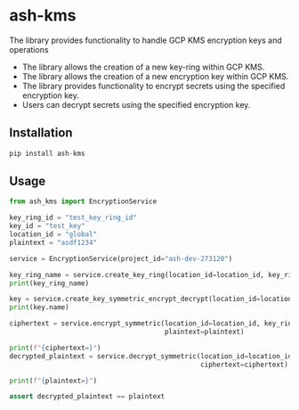 # ash-kms
The library provides functionality to handle GCP KMS encryption keys and operations

- The library allows the creation of a new key-ring within GCP KMS.
- The library allows the creation of a new encryption key within GCP KMS.
- The library provides functionality to encrypt secrets using the specified encryption key.
- Users can decrypt secrets using the specified encryption key.

## Installation

```python
pip install ash-kms
```

## Usage
```python
from ash_kms import EncryptionService

key_ring_id = "test_key_ring_id"
key_id = "test_key"
location_id = "global"
plaintext = "asdf1234"

service = EncryptionService(project_id="ash-dev-273120")

key_ring_name = service.create_key_ring(location_id=location_id, key_ring_id=key_ring_id)
print(key_ring_name)

key = service.create_key_symmetric_encrypt_decrypt(location_id=location_id, key_ring_id=key_ring_id, key_id=key_id)
print(key.name)

ciphertext = service.encrypt_symmetric(location_id=location_id, key_ring_id=key_ring_id, key_id=key_id,
                                       plaintext=plaintext)

print(f"{ciphertext=}")
decrypted_plaintext = service.decrypt_symmetric(location_id=location_id, key_ring_id=key_ring_id, key_id=key_id,
                                                ciphertext=ciphertext)

print(f"{plaintext=}")

assert decrypted_plaintext == plaintext

```